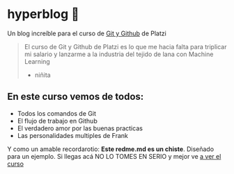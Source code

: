 # hyperblog 💚
Un blog increíble para el curso de [Git y Github](https://platzi.com/clases/1557-git-github/ "Git y Github") de Platzi
>El curso de Git y Github de Platzi es lo que me hacia falta para triplicar mi salario y lanzarme a la industria del tejido de lana con Machine Learning
> - niñita

## En este curso vemos de todos:
* Todos los comandos de Git
* El flujo de trabajo en Github
* El verdadero amor por las buenas practicas
* Las personalidades multiples de Frank

Y como un amable recordarotio: **Este redme.md es un chiste**. Diseñado para un ejemplo. Si llegas acá NO LO TOMES EN SERIO y mejor ve [a ver el curso](https://platzi.com/clases/1557-git-github// "a ver el curso")